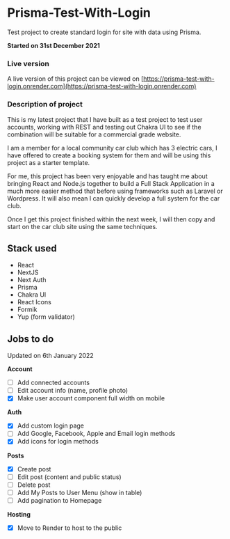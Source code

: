 # Prisma-Test-With-Login

Test project to create standard login for site with data using Prisma.

**Started on 31st December 2021**

### Live version

A live version of this project can be viewed on [https://prisma-test-with-login.onrender.com](https://prisma-test-with-login.onrender.com)

### Description of project

This is my latest project that I have built as a test project to test user accounts, working with REST and testing out Chakra UI to see if the combination will be suitable for a commercial grade website.

I am a member for a local community car club which has 3 electric cars, I have offered to create a booking system for them and will be using this project as a starter template.

For me, this project has been very enjoyable and has taught me about bringing React and Node.js together to build a Full Stack Application in a much more easier method that before using frameworks such as Laravel or Wordpress. It will also mean I can quickly develop a full system for the car club.

Once I get this project finished within the next week, I will then copy and start on the car club site using the same techniques.

## Stack used

-   React
-   NextJS
-   Next Auth
-   Prisma
-   Chakra UI
-   React Icons
-   Formik
-   Yup (form validator)

## Jobs to do

Updated on 6th January 2022

**Account**

-   [ ] Add connected accounts
-   [ ] Edit account info (name, profile photo)
-   [x] Make user account component full width on mobile

**Auth**

-   [x] Add custom login page
-   [ ] Add Google, Facebook, Apple and Email login methods
-   [x] Add icons for login methods

**Posts**

-   [x] Create post
-   [ ] Edit post (content and public status)
-   [ ] Delete post
-   [ ] Add My Posts to User Menu (show in table)
-   [ ] Add pagination to Homepage

**Hosting**

-   [x] Move to Render to host to the public
